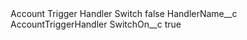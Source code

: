 <?xml version="1.0" encoding="UTF-8"?>
<CustomMetadata xmlns="http://soap.sforce.com/2006/04/metadata" xmlns:xsi="http://www.w3.org/2001/XMLSchema-instance" xmlns:xsd="http://www.w3.org/2001/XMLSchema">
    <label>Account Trigger Handler Switch</label>
    <protected>false</protected>
    <values>
        <field>HandlerName__c</field>
        <value xsi:type="xsd:string">AccountTriggerHandler</value>
    </values>
    <values>
        <field>SwitchOn__c</field>
        <value xsi:type="xsd:boolean">true</value>
    </values>
</CustomMetadata>
